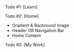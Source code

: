 Todo #1:  [Learn]

Todo #2:  [Home]
 + Gradient & Backround Image
 + Header OR Navigation Bar
 + Home Content

Todo #3:  [My Work]